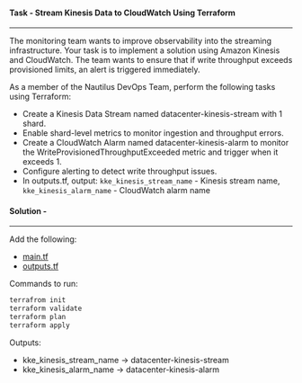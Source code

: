 #### Task - Stream Kinesis Data to CloudWatch Using Terraform
---
The monitoring team wants to improve observability into the streaming infrastructure. Your task is to implement a solution using Amazon Kinesis and CloudWatch. The team wants to ensure that if write throughput exceeds provisioned limits, an alert is triggered immediately.

As a member of the Nautilus DevOps Team, perform the following tasks using Terraform:
- Create a Kinesis Data Stream named datacenter-kinesis-stream with 1 shard.
- Enable shard-level metrics to monitor ingestion and throughput errors.
- Create a CloudWatch Alarm named datacenter-kinesis-alarm to monitor the WriteProvisionedThroughputExceeded metric and trigger when it exceeds 1.
- Configure alerting to detect write throughput issues.
- In outputs.tf, output:
`kke_kinesis_stream_name` - Kinesis stream name, 
`kke_kinesis_alarm_name` - CloudWatch alarm name

#### Solution - 
---
Add the following:
- [main.tf](./main.tf)
- [outputs.tf](./outputs.tf)

Commands to run:
```sh
terrafrom init
terraform validate
terraform plan
terraform apply
```

Outputs:
- kke_kinesis_stream_name -> datacenter-kinesis-stream
- kke_kinesis_alarm_name -> datacenter-kinesis-alarm
